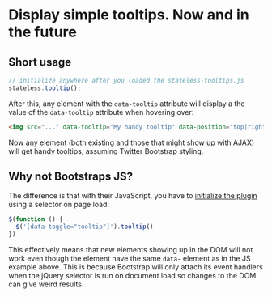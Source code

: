 # Display simple tooltips. Now and in the future

## Short usage

```js
// initialize anywhere after you loaded the stateless-tooltips.js
stateless.tooltip();
```
After this, any element with the `data-tooltip` attribute will display a
the value of the `data-tooltip` attribute when hovering over:

```html
<img src="..." data-tooltip="My handy tooltip" data-position="top|right|bottom|left"/>
```

Now any element (both existing and those that might show up with AJAX) will get
handy tooltips, assuming Twitter Bootstrap styling.

## Why not Bootstraps JS?

The difference is that with their JavaScript, you have to
[initialize the plugin](http://getbootstrap.com/javascript/#tooltips)
using a selector on page load:

```js
$(function () {
  $('[data-toggle="tooltip"]').tooltip()
})
```

This effectively means that new elements showing up in the DOM will not work
even though the element have the same `data-` element as in the JS example
above. This is because Bootstrap will only attach its event handlers when the
jQuery selector is run on document load so changes to the DOM can give weird
results.
